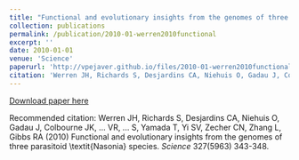```yaml
---
title: "Functional and evolutionary insights from the genomes of three parasitoid \textit{Nasonia} species"
collection: publications
permalink: /publication/2010-01-werren2010functional
excerpt: ''
date: 2010-01-01
venue: 'Science'
paperurl: 'http://vpejaver.github.io/files/2010-01-werren2010functional.pdf'
citation: 'Werren JH, Richards S, Desjardins CA, Niehuis O, Gadau J, Colbourne JK, ... VR, ... S, Yamada T, Yi SV, Zecher CN, Zhang L, Gibbs RA (2010) Functional and evolutionary insights from the genomes of three parasitoid \textit{Nasonia} species. <i>Science</i> 327(5963) 343-348.'
---
```

[Download paper here](http://vpejaver.github.io/files/2010-01-werren2010functional.pdf)

Recommended citation: Werren JH, Richards S, Desjardins CA, Niehuis O, Gadau J, Colbourne JK, ... VR, ... S, Yamada T, Yi SV, Zecher CN, Zhang L, Gibbs RA (2010) Functional and evolutionary insights from the genomes of three parasitoid \textit{Nasonia} species. <i>Science</i> 327(5963) 343-348.
